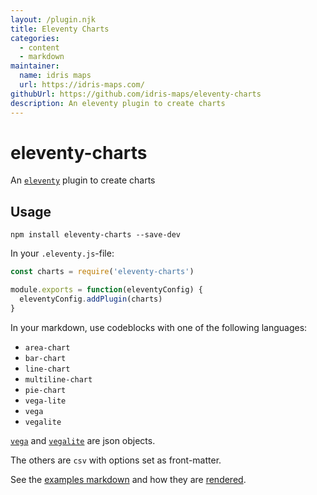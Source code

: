 ```yaml
---
layout: /plugin.njk
title: Eleventy Charts
categories:
  - content
  - markdown
maintainer:
  name: idris maps
  url: https://idris-maps.com/
githubUrl: https://github.com/idris-maps/eleventy-charts
description: An eleventy plugin to create charts
---
```

# eleventy-charts

An [`eleventy`](https://www.11ty.dev/) plugin to create charts

## Usage

```
npm install eleventy-charts --save-dev
```

In your `.eleventy.js`-file:

```js
const charts = require('eleventy-charts')

module.exports = function(eleventyConfig) {
  eleventyConfig.addPlugin(charts)
}
```

In your markdown, use codeblocks with one of the following languages:

* `area-chart`
* `bar-chart`
* `line-chart`
* `multiline-chart`
* `pie-chart`
* `vega-lite`
* `vega`
* `vegalite`

[`vega`](https://vega.github.io/vega/) and [`vegalite`](https://vega.github.io/vega-lite/) are json objects.

The others are `csv` with options set as front-matter.

See the [examples markdown](https://raw.githubusercontent.com/idris-maps/eleventy-charts/master/examples.md) and how they are [rendered](http://eleventy-charts.surge.sh/).